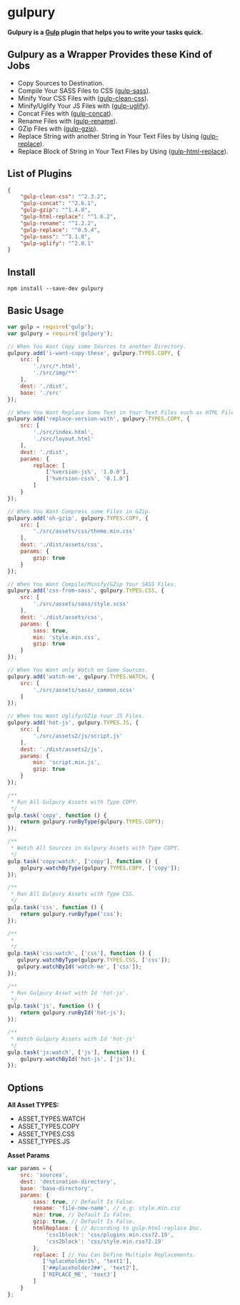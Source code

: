 # gulpury

**Gulpury is a [Gulp](https://github.com/gulpjs/gulp) plugin that helps you to write your tasks quick.**

## Gulpury as a Wrapper Provides these Kind of Jobs

- Copy Sources to Destination.
- Compile Your SASS Files to CSS ([gulp-sass](https://github.com/dlmanning/gulp-sass)).
- Minify Your CSS Files with ([gulp-clean-css](https://github.com/scniro/gulp-clean-css)).
- Minify/Uglify Your JS Files with ([gulp-uglify](https://github.com/terinjokes/gulp-uglify)).
- Concat Files with ([gulp-concat](https://github.com/contra/gulp-concat)).
- Rename Files with ([gulp-rename](https://github.com/hparra/gulp-rename)).
- GZip Files with ([gulp-gzip](https://github.com/jstuckey/gulp-gzip)).
- Replace String with another String in Your Text Files by Using ([gulp-replace](https://github.com/lazd/gulp-replace)).
- Replace Block of String in Your Text Files by Using ([gulp-html-replace](https://github.com/VFK/gulp-html-replace)).

## List of Plugins

```json
{
    "gulp-clean-css": "^2.3.2", 
    "gulp-concat": "^2.6.1",
    "gulp-gzip": "^1.4.0",
    "gulp-html-replace": "^1.6.2",
    "gulp-rename": "^1.2.2",
    "gulp-replace": "^0.5.4",
    "gulp-sass": "^3.1.0",
    "gulp-uglify": "^2.0.1"
}
```

## Install

```
npm install --save-dev gulpury
```

## Basic Usage
```js
var gulp = require('gulp');
var gulpury = require('gulpury');

// When You Want Copy some Sources to another Directory.
gulpury.add('i-want-copy-these', gulpury.TYPES.COPY, {
    src: [
        './src/*.html',
        './src/img/**'
    ],
    dest: './dist',
    base: './src'
});

// When You Want Replace Some Text in Your Text Files such as HTML Files.
gulpury.add('replace-version-with', gulpury.TYPES.COPY, {
    src: [
        './src/index.html',
        './src/layout.html'
    ],
    dest: './dist',
    params: {
        replace: [
            ['%version-js%', '1.0.0'],
            ['%version-css%', '0.1.0']
        ]
    }
});

// When You Want Compress some Files in GZip.
gulpury.add('oh-gzip', gulpury.TYPES.COPY, {
    src: [
        './src/assets/css/theme.min.css'
    ],
    dest: './dist/assets/css',
    params: {
        gzip: true
    }
});

// When You Want Compile/Minify/GZip Your SASS Files.
gulpury.add('css-from-sass', gulpury.TYPES.CSS, {
    src: [
        './src/assets/sass/style.scss'
    ],
    dest: './dist/assets/css',
    params: {
        sass: true,
        min: 'style.min.css',
        gzip: true
    }
});

// When You Want only Watch on Some Sources.
gulpury.add('watch-me', gulpury.TYPES.WATCH, {
    src: [
        './src/assets/sass/_common.scss'
    ]
});

// When You Want Uglify/GZip Your JS Files.
gulpury.add('hot-js', gulpury.TYPES.JS, {
    src: [
        './src/assets2/js/script.js'
    ],
    dest: './dist/assets2/js',
    params: {
        min: 'script.min.js',
        gzip: true
    }
});

/**
 * Run All Gulpury Assets with Type COPY.
 */
gulp.task('copy', function () {
    return gulpury.runByType(gulpury.TYPES.COPY);
});

/**
 * Watch All Sources in Gulpury Assets with Type COPY.
 */
gulp.task('copy:watch', ['copy'], function () {
    gulpury.watchByType(gulpury.TYPES.COPY, ['copy']);
});

/**
 * Run All Gulpury Assets with Type CSS.
 */
gulp.task('css', function () {
    return gulpury.runByType('css');
});

/**
 *
 */
gulp.task('css:watch', ['css'], function () {
   gulpury.watchByType(gulpury.TYPES.CSS, ['css']);
   gulpury.watchById('watch-me', ['css']);
});

/**
 * Run Gulpury Asset with Id 'hot-js'.
 */
gulp.task('js', function () {
    return gulpury.runById('hot-js');
});

/**
 * Watch Gulpury Assets with Id 'hot-js'
 */
gulp.task('js:watch', ['js'], function () {
    gulpury.watchById('hot-js', ['js']);
});
```

## Options

**All Asset TYPES:**

- ASSET_TYPES.WATCH
- ASSET_TYPES.COPY
- ASSET_TYPES.CSS
- ASSET_TYPES.JS

**Asset Params**
```js
var params = {
    src: 'sources',
    dest: 'destination-directory',
    base: 'base-directory',
    params: {
        sass: true, // Default Is False.
        rename: 'file-new-name', // e.g: style.min.css
        min: true, // Default Is False.
        gzip: true, // Default Is False.
        htmlReplace: { // According to gulp-html-replace Doc.
            'css1block': 'css/plugins.min.css?2.19',
            'css2block': 'css/style.min.css?2.19'
        },
        replace: [ // You Can Define Multiple Replacements.
           ['%placeholder1%', 'text1'],
           ['##placeholder2##', 'text2'],
           ['REPLACE_ME', 'text3']
        ]
    }
};
```

